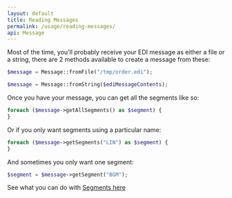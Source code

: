 ```yaml
---
layout: default
title: Reading Messages
permalink: /usage/reading-messages/
api: Message
---
```


Most of the time, you'll probably receive your EDI message as either a file or a string, there are 2 methods available to create a message from these:

~~~php
$message = Message::fromFile("/tmp/order.edi");

$message = Message::fromString($ediMessageContents);
~~~

Once you have your message, you can get all the segments like so:

~~~php
foreach ($message->getAllSegments() as $segment) {
}
~~~

Or if you only want segments using a particular name:

~~~php
foreach ($message->getSegments("LIN") as $segment) {
}
~~~

And sometimes you only want one segment:

~~~php
$segment = $message->getSegment("BGM");
~~~

See what you can do with [Segments here](../segments)
